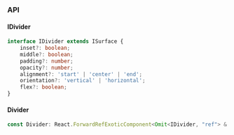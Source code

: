 

### API

#### IDivider

```ts
interface IDivider extends ISurface {
    inset?: boolean;
    middle?: boolean;
    padding?: number;
    opacity?: number;
    alignment?: 'start' | 'center' | 'end';
    orientation?: 'vertical' | 'horizontal';
    flex?: boolean;
}
```

#### Divider

```ts
const Divider: React.ForwardRefExoticComponent<Omit<IDivider, "ref"> & React.RefAttributes<unknown>>;
```

